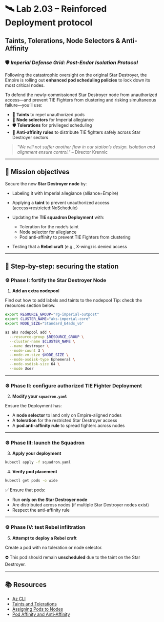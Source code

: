 # 🛰️ Lab 2.03 – Reinforced Deployment protocol

## **Taints, Tolerations, Node Selectors & Anti-Affinity**

### 🛡️ _Imperial Defense Grid: Post-Endor Isolation Protocol_

Following the catastrophic oversight on the original Star Destroyer, the Empire is rolling out **enhanced pod scheduling policies** to lock down its most critical nodes.

To defend the newly-commissioned Star Destroyer node from unauthorized access—and prevent TIE Fighters from clustering and risking simultaneous failure—you’ll use:

- 🛑 **Taints** to repel unauthorized pods
- 🎯 **Node selectors** for Imperial allegiance
- 🛡️ **Tolerations** for privileged scheduling
- 🧩 **Anti-affinity rules** to distribute TIE fighters safely across Star Destroyer sectors

> _"We will not suffer another flaw in our station’s design. Isolation and alignment ensure control."_ – Director Krennic

---

## 🎯 Mission objectives

Secure the new **Star Destroyer node** by:

- Labeling it with Imperial allegiance (alliance=Empire)
- Applying a **taint** to prevent unauthorized access (access=restricted:NoSchedule)
- Updating the **TIE squadron Deployment** with:

  - Toleration for the node’s taint
  - Node selector for allegiance
  - Pod anti-affinity to prevent TIE Fighters from clustering

- Testing that a **Rebel craft** (e.g., X-wing) is denied access

---

## 🧭 Step-by-step: securing the station

### ⚙️ Phase I: fortify the Star Destroyer Node

1. **Add an extra nodepool**

Find out how to add labels and taints to the nodepool
Tip: check the resources section below.

```bash
export RESOURCE_GROUP="rg-imperial-outpost"
export CLUSTER_NAME="aks-imperial-core"
export NODE_SIZE="Standard_E4ads_v6"
```

```bash
az aks nodepool add \
  --resource-group $RESOURCE_GROUP \
  --cluster-name $CLUSTER_NAME \
  --name destroyer \
  --node-count 3 \
  --node-vm-size $NODE_SIZE \
  --node-osdisk-type Ephemeral \
  --node-osdisk-size 64 \
  --mode User
```

---

### ⚙️ Phase II: configure authorized TIE Fighter Deployment

2. **Modify your `squadron.yaml`**

Ensure the Deployment has:

- A **node selector** to land only on Empire-aligned nodes
- A **toleration** for the restricted Star Destroyer access
- A **pod anti-affinity rule** to spread fighters across nodes

---

### ⚙️ Phase III: launch the Squadron

3. **Apply your deployment**

```bash
kubectl apply -f squadron.yaml
```

4. **Verify pod placement**

```bash
kubectl get pods -o wide
```

✅ Ensure that pods:

- Run **only on the Star Destroyer node**
- Are distributed across nodes (if multiple Star Destroyer nodes exist)
- Respect the anti-affinity rule

---

### ⚙️ Phase IV: test Rebel infiltration

5. **Attempt to deploy a Rebel craft**

Create a pod with no toleration or node selector.

⛔ This pod should remain **unscheduled** due to the taint on the Star Destroyer.

---

## 📚 Resources

- [Az CLI](https://learn.microsoft.com/en-us/cli/azure/aks/nodepool?view=azure-cli-latest#az-aks-nodepool-add)
- [Taints and Tolerations](https://kubernetes.io/docs/concepts/scheduling-eviction/taint-and-toleration/)
- [Assigning Pods to Nodes](https://kubernetes.io/docs/concepts/scheduling-eviction/assign-pod-node/)
- [Pod Affinity and Anti-Affinity](https://kubernetes.io/docs/concepts/scheduling-eviction/assign-pod-node/#affinity-and-anti-affinity)
